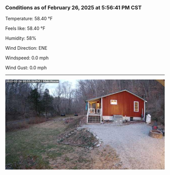 ### Conditions as of February 26, 2025 at 5:56:41 PM CST 

Temperature: 58.40 &deg;F

Feels like: 58.40 &deg;F

Humidity: 58%

Wind Direction: ENE

Windspeed: 0.0 mph

Wind Gust: 0.0 mph

---

<img src="./images/latest.jpeg"/>

